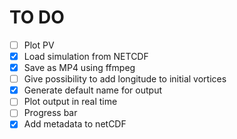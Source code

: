 # TO DO

- [ ] Plot PV
- [x] Load simulation from NETCDF
- [x] Save as MP4 using ffmpeg
- [ ] Give possibility to add longitude to initial vortices
- [x] Generate default name for output
- [ ] Plot output in real time
- [ ] Progress bar
- [x] Add metadata to netCDF